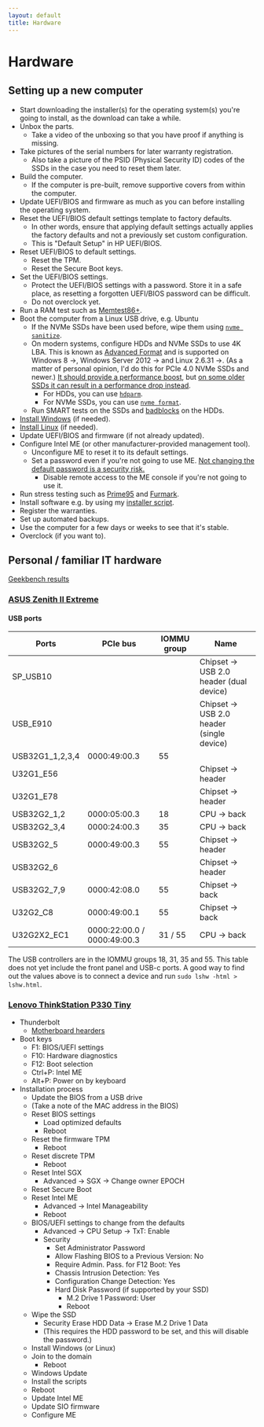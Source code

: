 ```yaml
---
layout: default
title: Hardware
---
```


# Hardware

## Setting up a new computer
- Start downloading the installer(s) for the operating system(s) you're going to install, as the download can take a while.
- Unbox the parts.
  - Take a video of the unboxing so that you have proof if anything is missing.
- Take pictures of the serial numbers for later warranty registration.
  - Also take a picture of the PSID (Physical Security ID) codes of the SSDs in the case you need to reset them later.
- Build the computer.
  - If the computer is pre-built, remove supportive covers from within the computer.
- Update UEFI/BIOS and firmware as much as you can before installing the operating system.
- Reset the UEFI/BIOS default settings template to factory defaults.
  - In other words, ensure that applying default settings actually applies the factory defaults and not a
    previously set custom configuration.
  - This is "Default Setup" in HP UEFI/BIOS.
- Reset UEFI/BIOS to default settings.
  - Reset the TPM.
  - Reset the Secure Boot keys.
- Set the UEFI/BIOS settings.
  - Protect the UEFI/BIOS settings with a password.
    Store it in a safe place, as resetting a forgotten UEFI/BIOS password can be difficult.
  - Do not overclock yet.
- Run a RAM test such as [Memtest86+](https://www.memtest.org/).
- Boot the computer from a Linux USB drive, e.g. Ubuntu
  - If the NVMe SSDs have been used before, wipe them using
    [`nvme sanitize`](https://wiki.archlinux.org/title/Solid_state_drive/Memory_cell_clearing#NVMe_drive).
  - On modern systems, configure HDDs and NVMe SSDs to use 4K LBA.
    This is known as [Advanced Format](https://en.wikipedia.org/wiki/Advanced_Format)
    and is supported on Windows 8 ->, Windows Server 2012 -> and Linux 2.6.31 ->.
    (As a matter of personal opinion, I'd do this for PCIe 4.0 NVMe SSDs and newer.)
    [It should provide a performance boost](https://unix.stackexchange.com/questions/761398/are-there-any-benefits-in-setting-a-hdds-logical-sector-size-to-4kn), but
    [on some older SSDs it can result in a performance drop instead](https://forums.sandisk.com/t/sn550-why-it-uses-512b-sector-instead-of-4096/265472/3).
    - For HDDs, you can use [`hdparm`](https://wiki.archlinux.org/title/Advanced_Format#Advanced_Format_hard_disk_drives).
    - For NVMe SSDs, you can use [`nvme format`](https://wiki.archlinux.org/title/Advanced_Format#NVMe_solid_state_drives).
  - Run SMART tests on the SSDs and [badblocks](https://wiki.archlinux.org/title/badblocks) on the HDDs.
- [Install Windows](./windows.md) (if needed).
- [Install Linux](./linux.md) (if needed).
- Update UEFI/BIOS and firmware (if not already updated).
- Configure Intel ME (or other manufacturer-provided management tool).
  - Unconfigure ME to reset it to its default settings.
  - Set a password even if you're not going to use ME.
    [Not changing the default password is a security risk.](https://threatpost.com/intel-amt-loophole-allows-hackers-to-gain-control-of-some-pcs-in-under-a-minute/129408/)
    - Disable remote access to the ME console if you're not going to use it.
- Run stress testing such as
  [Prime95](https://www.mersenne.org/download/) and
  [Furmark](https://geeks3d.com/furmark/).
- Install software e.g. by using my [installer script](https://github.com/AgenttiX/windows-scripts).
- Register the warranties.
- Set up automated backups.
- Use the computer for a few days or weeks to see that it's stable.
- Overclock (if you want to).


## Personal / familiar IT hardware
[Geekbench results](https://browser.geekbench.com/user/AgenttiX)


### [ASUS Zenith II Extreme](https://rog.asus.com/motherboards/rog-zenith/rog-zenith-ii-extreme-model/)
#### USB ports

| Ports           | PCIe bus                    | IOMMU group | Name                                      |
| --------------- | --------------------------- | ----------- | ----------------------------------------- |
| SP_USB10        |                             |             | Chipset -> USB 2.0 header (dual device)   |
| USB_E910        |                             |             | Chipset -> USB 2.0 header (single device) |
| USB32G1_1,2,3,4 | 0000:49:00.3                | 55          |                                           |
| U32G1_E56       |                             |             | Chipset -> header                         |
| U32G1_E78       |                             |             | Chipset -> header                         |
| USB32G2_1,2     | 0000:05:00.3                | 18          | CPU -> back                               |
| USB32G2_3,4     | 0000:24:00.3                | 35          | CPU -> back                               |
| USB32G2_5       | 0000:49:00.3                | 55          | Chipset -> header                         |
| USB32G2_6       |                             |             | Chipset -> header                         |
| USB32G2_7,9     | 0000:42:08.0                | 55          | Chipset -> back                           |
| U32G2_C8        | 0000:49:00.1                | 55          | Chipset -> back                           |
| U32G2X2_EC1     | 0000:22:00.0 / 0000:49:00.3 | 31 / 55     | CPU -> back                               |

The USB controllers are in the IOMMU groups 18, 31, 35 and 55.
This table does not yet include the front panel and USB-c ports.
A good way to find out the values above is to connect a device and run `sudo lshw -html > lshw.html`.


### [Lenovo ThinkStation P330 Tiny](https://www.lenovo.com/fi/fi/p/workstations/thinkstationp/thinkstation-p330-tiny/33ts3tp330x)
- Thunderbolt
  - [Motherboard hearders](https://www.reddit.com/r/AskElectronics/comments/1i0w0ec/can_you_help_me_identify_these_ports_on_a_lenovo/)
- Boot keys
  - F1: BIOS/UEFI settings
  - F10: Hardware diagnostics
  - F12: Boot selection
  - Ctrl+P: Intel ME
  - Alt+P: Power on by keyboard
- Installation process
  - Update the BIOS from a USB drive
  - (Take a note of the MAC address in the BIOS)
  - Reset BIOS settings
    - Load optimized defaults
    - Reboot
  - Reset the firmware TPM
    - Reboot
  - Reset discrete TPM
    - Reboot
  - Reset Intel SGX
    - Advanced -> SGX -> Change owner EPOCH
  - Reset Secure Boot
  - Reset Intel ME
    - Advanced -> Intel Manageability
    - Reboot
  - BIOS/UEFI settings to change from the defaults
    - Advanced -> CPU Setup -> TxT: Enable
    - Security
      - Set Administrator Password
      - Allow Flashing BIOS to a Previous Version: No
      - Require Admin. Pass. for F12 Boot: Yes
      - Chassis Intrusion Detection: Yes
      - Configuration Change Detection: Yes
      - Hard Disk Password (if supported by your SSD)
        - M.2 Drive 1 Password: User
        - Reboot
  - Wipe the SSD
    - Security Erase HDD Data -> Erase M.2 Drive 1 Data
    - (This requires the HDD password to be set, and this will disable the password.)
  - Install Windows (or Linux)
  - Join to the domain
    - Reboot
  - Windows Update
  - Install the scripts
  - Reboot
  - Update Intel ME
  - Update SIO firmware
  - Configure ME
